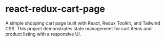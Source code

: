 # react-redux-cart-page
A simple shopping cart page built with React, Redux Toolkit, and Tailwind CSS. This project demonstrates state management for cart items and product listing with a responsive UI.

